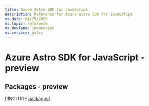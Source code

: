 ```yaml
---
title: Azure Astro SDK for JavaScript
description: Reference for Azure Astro SDK for JavaScript
ms.date: 04/29/2025
ms.topic: reference
ms.devlang: javascript
ms.service: astro
---
```

# Azure Astro SDK for JavaScript - preview
## Packages - preview
[!INCLUDE [packages](astro-index.md)]